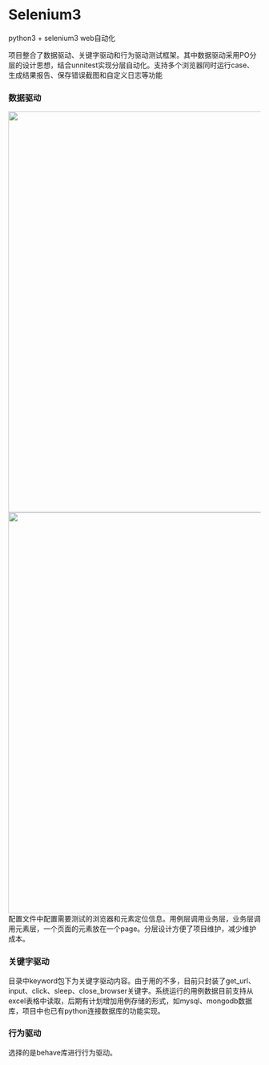 # Selenium3
python3 + selenium3 web自动化

项目整合了数据驱动、关键字驱动和行为驱动测试框架。其中数据驱动采用PO分层的设计思想，结合unnitest实现分层自动化。支持多个浏览器同时运行case、生成结果报告、保存错误截图和自定义日志等功能

### 数据驱动
<div style="margin-left:0px">
<img src="https://github.com/guojiaxing1995/Selenium3/blob/master/github_img/数据驱动.png" width="800" />
</div>
<div style="float=left;">
<img src="https://github.com/guojiaxing1995/Selenium3/blob/master/github_img/配置文件.png" width="800" />
</div>
配置文件中配置需要测试的浏览器和元素定位信息。用例层调用业务层，业务层调用元素层，一个页面的元素放在一个page。分层设计方便了项目维护，减少维护成本。


### 关键字驱动

目录中keyword包下为关键字驱动内容。由于用的不多，目前只封装了get_url、input、click、sleep、close_browser关键字。系统运行的用例数据目前支持从excel表格中读取，后期有计划增加用例存储的形式，如mysql、mongodb数据库，项目中也已有python连接数据库的功能实现。

### 行为驱动

选择的是behave库进行行为驱动。
